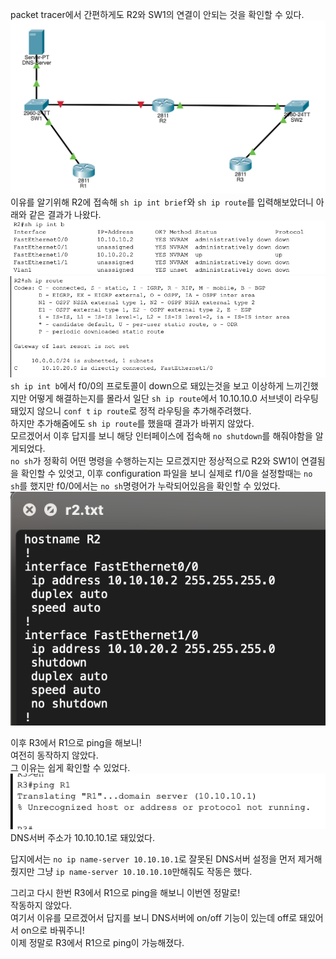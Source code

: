 packet tracer에서 간편하게도 R2와 SW1의 연결이 안되는 것을 확인할 수 있다.  
![](src/assg_topology.png)
이유를 알기위해 R2에 접속해 `sh ip int brief`와 `sh ip route`를 입력해보았더니 아래와 같은 결과가 나왔다.   
![](src/assg_1.png)
![](src/assg_2.png)
`sh ip int b`에서 f0/0의 프로토콜이 down으로 돼있는것을 보고 이상하게 느끼긴했지만 어떻게 해결하는지를 몰라서 일단 `sh ip route`에서 10.10.10.0 서브넷이 라우팅 돼있지 않으니 `conf t` `ip route`로 정적 라우팅을 추가해주려했다.  
하지만 추가해줌에도 `sh ip route`를 했을때 결과가 바뀌지 않았다.  
모르겠어서 이후 답지를 보니 해당 인터페이스에 접속해 `no shutdown`를 해줘야함을 알게되었다.  
`no sh`가 정확히 어떤 명령을 수행하는지는 모르겠지만 정상적으로 R2와 SW1이 연결됨을 확인할 수 있엇고, 이후 configuration 파일을 보니 실제로 f1/0을 설정할때는 `no sh`를 했지만 f0/0에서는 `no sh`명령어가 누락되어있음을 확인할 수 있었다.  
![](src/assg_3.png)

이후 R3에서 R1으로 ping을 해보니!  
여전히 동작하지 않았다.  
그 이유는 쉽게 확인할 수 있었다.  
![](src/assg_4.png)
DNS서버 주소가 10.10.10.1로 돼있었다.  

답지에서는 `no ip name-server 10.10.10.1`로 잘못된 DNS서버 설정을 먼저 제거해줬지만 그냥 `ip name-server 10.10.10.10`만해줘도 작동은 했다.

그리고 다시 한번 R3에서 R1으로 ping을 해보니 이번엔 정말로!  
작동하지 않았다.  
여기서 이유를 모르겠어서 답지를 보니 DNS서버에 on/off 기능이 있는데 off로 돼있어서 on으로 바꿔주니!  
이제 정말로 R3에서 R1으로 ping이 가능해졌다.  
